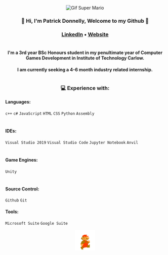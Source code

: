 <div align="center">

![Gif Super Mario](https://github.com/PatrickDonnelly/PatrickDonnelly/blob/main/images/superMario.gif)

### :wave: Hi, I'm Patrick Donnelly, Welcome to my Github :wave:
### [LinkedIn](https://www.linkedin.com/in/patrickdonnellygames/) • [Website](https://patrickdonnelly.github.io/) 

#

#### I'm a 3rd year BSc Honours student in my penultimate year of Computer Games Development in Institute of Technology Carlow.
#### I am currently seeking a 4-6 month industry related internship.

#

### :computer: **Experience with:**

</div>

#### **Languages:**       
`c++` `c#` `JavaScript` `HTML` `CSS` `Python` `Assembly` 

#

#### **IDEs:**            
`Visual Studio 2019` `Visual Studio Code` `Jupyter Notebook` `Anvil`

#

#### **Game Engines:**    
`Unity`

#

#### **Source Control:**  
`Github` `Git`



#### **Tools:**           
`Microsoft Suite` `Google Suite`





<div align="center">

<img src="https://github.com/PatrickDonnelly/PatrickDonnelly/blob/main/images/mario.gif" height="64" width="64">

</div>

<!--
**PatrickDonnelly/PatrickDonnelly** is a ✨ _special_ ✨ repository because its `README.md` (this file) appears on your GitHub profile.

Here are some ideas to get you started:

- 🔭 I’m currently working on ...
- 🌱 I’m currently learning ...
- 👯 I’m looking to collaborate on ...
- 🤔 I’m looking for help with ...
- 💬 Ask me about ...
- 📫 How to reach me: ...
- 😄 Pronouns: ...
- ⚡ Fun fact: ...
-->
